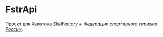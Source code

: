 # FstrApi

Проект для Хакатона [*SkillFactory*](https://skillfactory.ru/) + [*Федерации спортивного туризма России*](https://tssr.ru/).